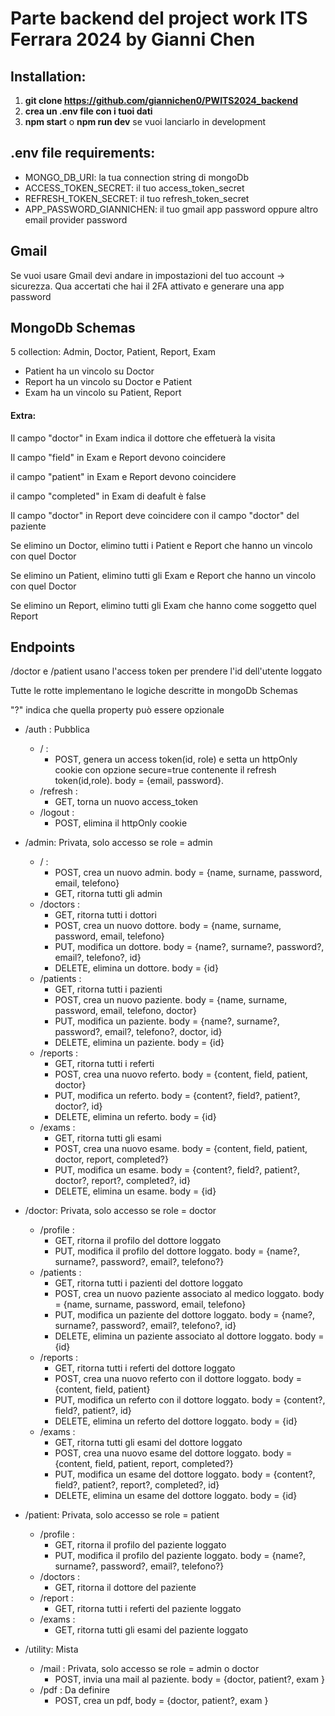 # Parte backend del project work ITS Ferrara 2024 by Gianni Chen

## Installation:
1. __git clone https://github.com/giannichen0/PWITS2024_backend__
2. __crea un .env file con i tuoi dati__
3. __npm start__ o __npm run dev__ se vuoi lanciarlo in development 

## .env file requirements:
- MONGO_DB_URI: la tua connection string di mongoDb
- ACCESS_TOKEN_SECRET: il tuo access_token_secret
- REFRESH_TOKEN_SECRET: il tuo refresh_token_secret
- APP_PASSWORD_GIANNICHEN: il tuo gmail app password oppure altro email provider password

## Gmail
Se vuoi usare Gmail devi andare in impostazioni del tuo account -> sicurezza. Qua accertati che hai il 2FA attivato e generare una app password

## MongoDb Schemas
5 collection: Admin, Doctor, Patient, Report, Exam
- Patient ha un vincolo su Doctor
- Report ha un vincolo su Doctor e Patient
- Exam ha un vincolo su Patient, Report
#### Extra:
Il campo "doctor" in Exam indica il dottore che effetuerà la visita

Il campo "field" in Exam e Report devono coincidere

il campo "patient" in Exam e Report devono coincidere

il campo "completed" in Exam di deafult è false

Il campo "doctor" in Report deve coincidere con il campo "doctor" del paziente

Se elimino un Doctor, elimino tutti i Patient e Report che hanno un vincolo con quel Doctor

Se elimino un Patient, elimino tutti gli Exam e Report che hanno un vincolo con quel Doctor

Se elimino un Report, elimino tutti gli Exam che hanno come soggetto quel Report

## Endpoints
/doctor e /patient usano l'access token per prendere l'id dell'utente loggato

Tutte le rotte implementano le logiche descritte in mongoDb Schemas

"?" indica che quella property può essere opzionale
- /auth : Pubblica
    - / : 
        - POST, genera un access token(id, role) e setta un httpOnly cookie con opzione secure=true contenente il refresh token(id,role). body = {email, password}.
    - /refresh : 
        - GET, torna un nuovo access_token 
    - /logout : 
        - POST, elimina il httpOnly cookie

- /admin: Privata, solo accesso se role = admin
    - / : 
        - POST, crea un nuovo admin. body = {name, surname, password, email, telefono}
        - GET, ritorna tutti gli admin
    - /doctors : 
        - GET, ritorna tutti i dottori
        - POST, crea un nuovo dottore. body = {name, surname, password, email, telefono}
        - PUT, modifica un dottore. body = {name?, surname?, password?, email?, telefono?, id}
        - DELETE, elimina un dottore. body = {id}
    - /patients : 
        - GET, ritorna tutti i pazienti
        - POST, crea un nuovo paziente. body = {name, surname, password, email, telefono, doctor}
        - PUT, modifica un paziente. body = {name?, surname?, password?, email?, telefono?, doctor, id}
        - DELETE, elimina un paziente. body = {id}
    - /reports : 
        - GET, ritorna tutti i referti
        - POST, crea una nuovo referto. body = {content, field, patient, doctor}
        - PUT, modifica un referto. body = {content?, field?, patient?, doctor?, id}
        - DELETE, elimina un referto. body = {id}
    - /exams : 
        - GET, ritorna tutti gli esami
        - POST, crea una nuovo esame. body = {content, field, patient, doctor, report, completed?}
        - PUT, modifica un esame. body = {content?, field?, patient?, doctor?, report?, completed?, id}
        - DELETE, elimina un esame. body = {id}

- /doctor: Privata, solo accesso se role = doctor
    - /profile : 
        - GET, ritorna il profilo del dottore loggato
        - PUT, modifica il profilo del dottore loggato. body = {name?, surname?, password?, email?, telefono?}
    - /patients : 
        - GET, ritorna tutti i pazienti del dottore loggato 
        - POST, crea un nuovo paziente associato al medico loggato. body = {name, surname, password, email, telefono}
        - PUT, modifica un paziente del dottore loggato. body = {name?, surname?, password?, email?, telefono?, id}
        - DELETE, elimina un paziente associato al dottore loggato. body = {id}
    - /reports : 
        - GET, ritorna tutti i referti del dottore loggato
        - POST, crea una nuovo referto con il dottore loggato. body = {content, field, patient}
        - PUT, modifica un referto con il dottore loggato. body = {content?, field?, patient?, id}
        - DELETE, elimina un referto del dottore loggato. body = {id}
    - /exams : 
        - GET, ritorna tutti gli esami del dottore loggato
        - POST, crea una nuovo esame del dottore loggato. body = {content, field, patient, report, completed?}
        - PUT, modifica un esame del dottore loggato. body = {content?, field?, patient?, report?, completed?, id}
        - DELETE, elimina un esame del dottore loggato. body = {id}  

- /patient: Privata, solo accesso se role = patient
    - /profile :
        - GET, ritorna il profilo del paziente loggato
        - PUT, modifica il profilo del paziente loggato. body = {name?, surname?, password?, email?, telefono?}
    - /doctors : 
        - GET, ritorna il dottore del paziente
    - /report : 
        - GET, ritorna tutti i referti del paziente loggato
    - /exams : 
        - GET, ritorna tutti gli esami del paziente loggato

- /utility: Mista
    - /mail : Privata, solo accesso se role = admin o doctor
        - POST, invia una mail al paziente. body = {doctor, patient?, exam }
    - /pdf : Da definire
        - POST, crea un pdf, body = {doctor, patient?, exam } 
